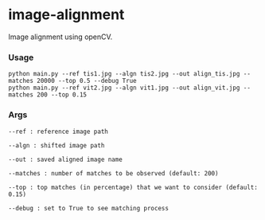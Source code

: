 # image-alignment

Image alignment using openCV.


### Usage

```
python main.py --ref tis1.jpg --algn tis2.jpg --out align_tis.jpg --matches 20000 --top 0.5 --debug True
python main.py --ref vit2.jpg --algn vit1.jpg --out align_vit.jpg --matches 200 --top 0.15              
```

### Args

```
--ref : reference image path

--algn : shifted image path

--out : saved aligned image name

--matches : number of matches to be observed (default: 200)

--top : top matches (in percentage) that we want to consider (default: 0.15)

--debug : set to True to see matching process

```

